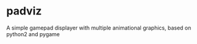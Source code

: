 # padviz
A simple gamepad displayer with multiple animational graphics, based on python2 and pygame
